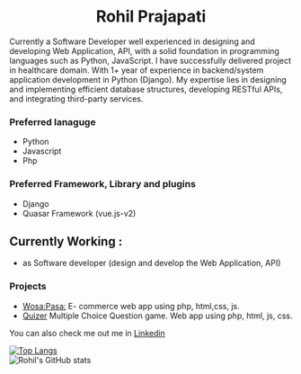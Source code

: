 # <div align="center">Rohil Prajapati</div>

Currently a Software Developer well experienced in designing and developing Web Application, API, with a solid foundation in programming languages such as Python, JavaScript. I have successfully delivered project in healthcare domain. With 1+ year of experience in backend/system application development in Python (Django).
My expertise lies in designing and implementing efficient database structures, developing RESTful APIs, and integrating third-party services.

### Preferred lanaguge 
- Python
- Javascript
- Php

### Preferred Framework, Library and plugins
- Django
- Quasar Framework (vue.js-v2)

## Currently Working :
- as Software developer (design and develop the Web Application, API)

### Projects
- [Wosa:Pasa:](https://github.com/RohilPrajapati/Wosa-Pasa)
  E- commerce web app using php, html,css, js.
- [Quizer](https://github.com/RohilPrajapati/Quizer)
  Multiple Choice Question game. Web app using php, html, js, css.
  

You can also check me out me in [Linkedin](https://www.linkedin.com/in/rohilprajapati/)

[![Top Langs](https://github-readme-stats.vercel.app/api/top-langs/?username=RohilPrajapati&layout=compact)](https://github.com/RohilPrajapati?tab=repositories)<br>
![Rohil's GitHub stats](https://github-readme-stats.vercel.app/api?username=RohilPrajapati&show_icons=true&theme=dark)
